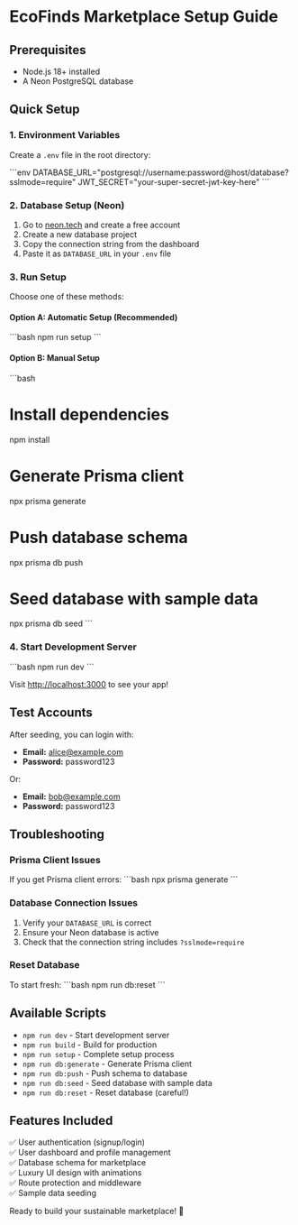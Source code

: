 # EcoFinds Marketplace Setup Guide

## Prerequisites
- Node.js 18+ installed
- A Neon PostgreSQL database

## Quick Setup

### 1. Environment Variables
Create a `.env` file in the root directory:

\`\`\`env
DATABASE_URL="postgresql://username:password@host/database?sslmode=require"
JWT_SECRET="your-super-secret-jwt-key-here"
\`\`\`

### 2. Database Setup (Neon)
1. Go to [neon.tech](https://neon.tech) and create a free account
2. Create a new database project
3. Copy the connection string from the dashboard
4. Paste it as `DATABASE_URL` in your `.env` file

### 3. Run Setup
Choose one of these methods:

#### Option A: Automatic Setup (Recommended)
\`\`\`bash
npm run setup
\`\`\`

#### Option B: Manual Setup
\`\`\`bash
# Install dependencies
npm install

# Generate Prisma client
npx prisma generate

# Push database schema
npx prisma db push

# Seed database with sample data
npx prisma db seed
\`\`\`

### 4. Start Development Server
\`\`\`bash
npm run dev
\`\`\`

Visit [http://localhost:3000](http://localhost:3000) to see your app!

## Test Accounts
After seeding, you can login with:
- **Email:** alice@example.com
- **Password:** password123

Or:
- **Email:** bob@example.com  
- **Password:** password123

## Troubleshooting

### Prisma Client Issues
If you get Prisma client errors:
\`\`\`bash
npx prisma generate
\`\`\`

### Database Connection Issues
1. Verify your `DATABASE_URL` is correct
2. Ensure your Neon database is active
3. Check that the connection string includes `?sslmode=require`

### Reset Database
To start fresh:
\`\`\`bash
npm run db:reset
\`\`\`

## Available Scripts
- `npm run dev` - Start development server
- `npm run build` - Build for production
- `npm run setup` - Complete setup process
- `npm run db:generate` - Generate Prisma client
- `npm run db:push` - Push schema to database
- `npm run db:seed` - Seed database with sample data
- `npm run db:reset` - Reset database (careful!)

## Features Included
✅ User authentication (signup/login)  
✅ User dashboard and profile management  
✅ Database schema for marketplace  
✅ Luxury UI design with animations  
✅ Route protection and middleware  
✅ Sample data seeding  

Ready to build your sustainable marketplace! 🌱
